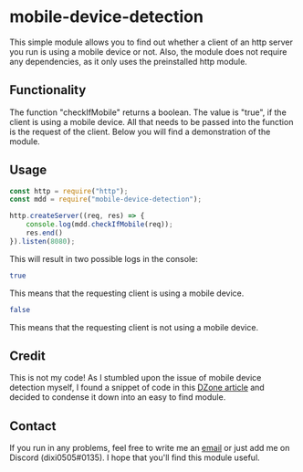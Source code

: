# mobile-device-detection
 This simple module allows you to find out whether a client of an http server you run is using a mobile device or not. Also, the module does not require any dependencies, as it only uses the preinstalled http module.

## Functionality
The function "checkIfMobile" returns a boolean. The value is "true", if the client is using a mobile device. 
All that needs to be passed into the function is the request of the client. Below you will find a demonstration of the module.

## Usage
```javascript
const http = require("http");
const mdd = require("mobile-device-detection");

http.createServer((req, res) => {
    console.log(mdd.checkIfMobile(req));
    res.end()
}).listen(8080);
```

This will result in two possible logs in the console:

```bash
true
```
This means that the requesting client is using a mobile device.
```bash
false
```
This means that the requesting client is not using a mobile device.

## Credit
This is not my code! As I stumbled upon the issue of mobile device detection myself, I found a snippet of code in this [DZone article](https://dzone.com/articles/mobile-device-detection-and) and decided to condense it down into an easy to find module.

## Contact
If you run in any problems, feel free to write me an [email](mailto:dixi050504@gmail.com?subject=About%20mobile-device-detection) or just add me on Discord (dixi0505#0135).
I hope that you'll find this module useful.